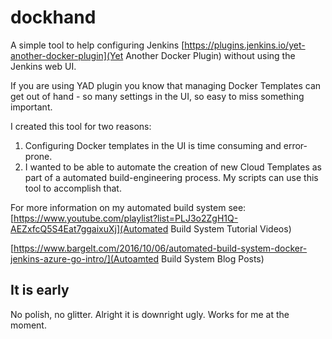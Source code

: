 # dockhand

A simple tool to help configuring Jenkins [https://plugins.jenkins.io/yet-another-docker-plugin](Yet Another Docker Plugin) without using the Jenkins web UI.

If you are using YAD plugin you know that managing Docker Templates can get out of hand - so many settings in the UI, so easy to miss something important.

I created this tool for two reasons:

1. Configuring Docker templates in the UI is time consuming and error-prone.
2. I wanted to be able to automate the creation of new Cloud Templates as part of a automated build-engineering process. My scripts can use this tool to accomplish that.

For more information on my automated build system see:
[https://www.youtube.com/playlist?list=PLJ3o2ZgH1Q-AEZxfcQ5S4Eat7ggaixuXj](Automated Build System Tutorial Videos)

[https://www.bargelt.com/2016/10/06/automated-build-system-docker-jenkins-azure-go-intro/](Autoamted Build System Blog Posts)

## It is early

No polish, no glitter. Alright it is downright ugly. 
Works for me at the moment.
